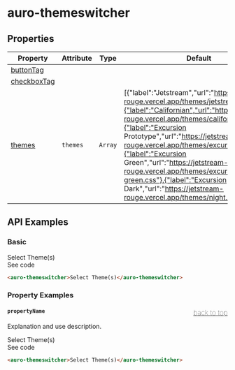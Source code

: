 <!-- AURO-GENERATED-CONTENT:START (FILE:src=./../api.md) -->
<!-- The below content is automatically added from ./../api.md -->

# auro-themeswitcher

## Properties

| Property      | Attribute | Type    | Default                                          | Description                                      |
|---------------|-----------|---------|--------------------------------------------------|--------------------------------------------------|
| [buttonTag](#buttonTag)   |           |         |                                                  |                                                  |
| [checkboxTag](#checkboxTag) |           |         |                                                  |                                                  |
| [themes](#themes)      | `themes`  | `Array` | [{"label":"Jetstream","url":"https://jetstream-rouge.vercel.app/themes/jetstream.css"},{"label":"Californian","url":"https://jetstream-rouge.vercel.app/themes/californian.css"},{"label":"Excursion Prototype","url":"https://jetstream-rouge.vercel.app/themes/excursion.css"},{"label":"Excursion Green","url":"https://jetstream-rouge.vercel.app/themes/excursion-green.css"},{"label":"Excursion Dark","url":"https://jetstream-rouge.vercel.app/themes/night.css"}] | This accepts an array of JSON object outlining the themes to support. |
<!-- AURO-GENERATED-CONTENT:END -->

## API Examples

### Basic

<div class="twoColDemoRow">
  <div>
    <div class="exampleWrapper">
      <!-- AURO-GENERATED-CONTENT:START (FILE:src=./../../apiExamples/basic.html) -->
      <!-- The below content is automatically added from ./../../apiExamples/basic.html -->
      <auro-themeswitcher>Select Theme(s)</auro-themeswitcher>
      <!-- AURO-GENERATED-CONTENT:END -->
    </div>
<auro-accordion lowProfile justifyRight>
  <span slot="trigger">See code</span>
<!-- AURO-GENERATED-CONTENT:START (CODE:src=./../../apiExamples/basic.html) -->
<!-- The below code snippet is automatically added from ./../../apiExamples/basic.html -->

```html
<auro-themeswitcher>Select Theme(s)</auro-themeswitcher>
```
<!-- AURO-GENERATED-CONTENT:END -->
</auro-accordion>

### Property Examples

#### <a name="propertyName"></a>`propertyName`<a href="#auro-themeswitcher" style="float: right; font-size: 1rem; font-weight: 100;">back to top</a>
Explanation and use description.

<div class="exampleWrapper">
  <!-- AURO-GENERATED-CONTENT:START (FILE:src=./../../apiExamples/basic.html) -->
  <!-- The below content is automatically added from ./../../apiExamples/basic.html -->
  <auro-themeswitcher>Select Theme(s)</auro-themeswitcher>
  <!-- AURO-GENERATED-CONTENT:END -->
</div>
<auro-accordion lowProfile justifyRight>
  <span slot="trigger">See code</span>
<!-- AURO-GENERATED-CONTENT:START (CODE:src=./../../apiExamples/basic.html) -->
<!-- The below code snippet is automatically added from ./../../apiExamples/basic.html -->

```html
<auro-themeswitcher>Select Theme(s)</auro-themeswitcher>
```
<!-- AURO-GENERATED-CONTENT:END -->
</auro-accordion>
